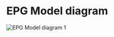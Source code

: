 # EPG Model diagram

![EPG Model diagram 1](http://dl.dropbox.com/u/6983841/github/images/epg-model.001-007.png)